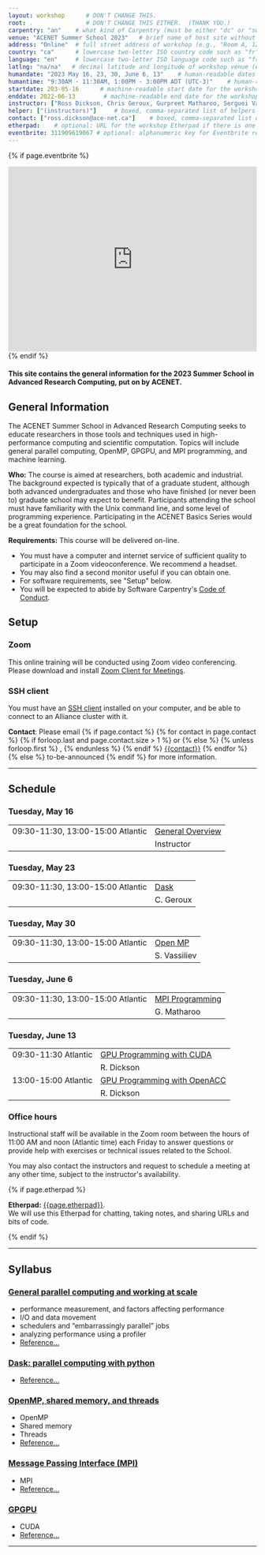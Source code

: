 ```yaml
---
layout: workshop      # DON'T CHANGE THIS.
root: .               # DON'T CHANGE THIS EITHER.  (THANK YOU.)
carpentry: "an"    # what kind of Carpentry (must be either "dc" or "swc")
venue: "ACENET Summer School 2023"   # brief name of host site without address (e.g., "Euphoric State University")
address: "Online"  # full street address of workshop (e.g., "Room A, 123 Forth Street, Blimingen, Euphoria")
country: "ca"      # lowercase two-letter ISO country code such as "fr" (see https://en.wikipedia.org/wiki/ISO_3166-1)
language: "en"     # lowercase two-letter ISO language code such as "fr" (see https://en.wikipedia.org/wiki/ISO_639-1)
latlng: "na/na"   # decimal latitude and longitude of workshop venue (e.g., "41.7901128,-87.6007318" - use http://www.latlong.net/)
humandate: "2023 May 16, 23, 30, June 6, 13"    # human-readable dates for the workshop (e.g., "Feb 17-18, 2020")
humantime: "9:30AM - 11:30AM, 1:00PM - 3:00PM ADT (UTC-3)"    # human-readable times for the workshop (e.g., "9:00 am - 4:30 pm")
startdate: 203-05-16      # machine-readable start date for the workshop in YYYY-MM-DD format like 2015-01-01
enddate: 2022-06-13        # machine-readable end date for the workshop in YYYY-MM-DD format like 2015-01-02
instructor: ["Ross Dickson, Chris Geroux, Gurpreet Matharoo, Serguei Vassiliev"] # boxed, comma-separated list of instructors' names as strings, like ["Kay McNulty", "Betty Jennings", "Betty Snyder"]
helper: ["(instructors)"]     # boxed, comma-separated list of helpers' names, like ["Marlyn Wescoff", "Fran Bilas", "Ruth Lichterman"]
contact: ["ross.dickson@ace-net.ca"]    # boxed, comma-separated list of contact email addresses for the host, lead instructor, or whoever else is handling questions, like ["marlyn.wescoff@example.org", "fran.bilas@example.org", "ruth.lichterman@example.org"]
etherpad:    # optional: URL for the workshop Etherpad if there is one
eventbrite: 311909619067 # optional: alphanumeric key for Eventbrite registration, e.g., "1234567890AB" (if Eventbrite is being used)
---
```


{% if page.eventbrite %}
<iframe
  src="https://www.eventbrite.ca/tickets-external?eid={{page.eventbrite}}&ref=etckt"
  frameborder="0"
  width="100%"
  height="375px"
  scrolling="auto">
</iframe>
{% endif %}

<h4>This site contains the general information for the 2023 Summer School in Advanced Research Computing, put on by ACENET.</h4>

<h2 id="general">General Information</h2>

<!--
  INTRODUCTION

  Edit the general explanatory paragraph below if you want to change
  the pitch.
-->
<p>
The ACENET Summer School in Advanced Research Computing seeks to educate 
researchers in those tools and techniques used in high-performance computing
and scientific computation. Topics will include general parallel computing,
OpenMP, GPGPU, and MPI programming, and machine learning.  
</p>

<!--
  AUDIENCE

  Explain who your audience is.  (In particular, tell readers if the
  workshop is only open to people from a particular institution.
-->
<p id="who">
  <strong>Who:</strong>
  The course is aimed at researchers, both academic and industrial. 
  The background expected is typically that of a graduate student, 
  although both advanced undergraduates and those who have finished (or never been to) graduate school may expect to benefit.
  Participants attending the school must have familiarity with the Unix command line, and some level of programming experience. 
  Participating in the ACENET Basics Series would be a great foundation for the school.
</p>

<!--
  LOCATION

  This block displays the address and links to maps showing directions
  if the latitude and longitude of the workshop have been set.  You
  can use http://itouchmap.com/latlong.html to find the lat/long of an
  address.

{% if page.latlng %}
<p id="where">
  <strong>Where:</strong>
  {{page.address}}.
  Get directions with
  <a href="//www.openstreetmap.org/?mlat={{page.latlng | replace:',','&mlon='}}&zoom=16">OpenStreetMap</a>
  or
  <a href="//maps.google.com/maps?q={{page.latlng}}">Google Maps</a>.
</p>
{% endif %}
-->
<!--
  SPECIAL REQUIREMENTS

  Modify the block below if there are any special requirements.
-->
<p id="requirements">
  <strong>Requirements:</strong> 
  This course will be delivered on-line.
  <ul>
  <li>You must have a computer and internet service of sufficient quality to
      participate in a Zoom videoconference.  We recommend a headset.</li>
  <li>You may also find a second monitor useful if you can obtain one.</li>
  <li>For software requirements, see "Setup" below.</li>
  <li>You will be expected to abide by Software Carpentry's
    <a href="{{site.swc_site}}/conduct.html">Code of Conduct</a>.</li>
  </ul>
</p>
  
<h2 id="setup">Setup</h2>

  <h3>Zoom</h3>
  <p>
    This online training will be conducted using Zoom video conferencing. 
    Please download and install <a href="https://zoom.us/download">Zoom Client for Meetings</a>.
  </p>

<h3>SSH client</h3>
<p>
  You must have an <a href="https://docs.computecanada.ca/wiki/SSH">SSH client</a> installed on your computer, 
  and be able to connect to an Alliance cluster with it.
</p>

<!--
  ACCESSIBILITY

  Modify the block below if there are any barriers to accessibility or
  special instructions.
-->
<!--
//<p id="accessibility">
//  <strong>Accessibility:</strong> We are committed to making this workshop
//  accessible to everybody.
//  The workshop organisers have checked that:
//</p>
//<ul>
//  <li>The room is wheelchair / scooter accessible.</li>
//  <li>Accessible restrooms are available.</li>
//</ul>
//<p>
//  Materials will be provided in advance of the workshop and
//  large-print handouts are available if needed by notifying the
//  organizers in advance.  If we can help making learning easier for
//  you (e.g. sign-language interpreters, lactation facilities) please
//  <a href="mailto:{{page.contact}}">get in touch</a> and we will
//  attempt to provide them.
//</p>
-->
<!--
  CONTACT EMAIL ADDRESS

  Display the contact email address set in the configuration file.
-->
<p id="contact">
  <strong>Contact</strong>:
  Please email
  {% if page.contact %}
    {% for contact in page.contact %}
      {% if forloop.last and page.contact.size > 1 %}
        or
      {% else %}
        {% unless forloop.first %}
        ,
        {% endunless %}
      {% endif %}
      <a href='mailto:{{contact}}'>{{contact}}</a>
    {% endfor %}
  {% else %}
    to-be-announced
  {% endif %}
  for more information.
</p>

<hr/>

<!--
  SCHEDULE

  Show the workshop's schedule.  Edit the items and times in the table
  to match your plans.  You may also want to change 'Day 1' and 'Day
  2' to be actual dates or days of the week.
-->
<h2 id="schedule">Schedule</h2>

<div class="row">
  <div class="col-md-6">
    <h3> Tuesday, May 16</h3>
    <table class="table table-striped">
      <tr> <td> 09:30-11:30, 13:00-15:00 Atlantic</td> <td> <a href="https://acenet-arc.github.io/ACENET_Summer_School_General/">General Overview</a> </td></tr>
      <tr> <td> </td> <td>Instructor</td> </tr>
    </table>
  </div>
  <div class="col-md-6">
    <h3> Tuesday, May 23</h3>
    <table class="table table-striped">
      <tr> <td> 09:30-11:30,  13:00-15:00 Atlantic</td> <td> <a href="https://acenet-arc.github.io/ACENET_Summer_School_Dask/">Dask</a> </td></tr>
      <tr> <td> </td> <td> C. Geroux </td> </tr>
    </table>
  </div>
  <div class="col-md-6">
    <h3> Tuesday, May 30</h3>
    <table class="table table-striped">
      <tr> <td> 09:30-11:30, 13:00-15:00 Atlantic</td> <td> <a href="https://acenet-arc.github.io/ACENET_Summer_School_OpenMP_ACC/">Open MP</a> </td></tr>
      <tr> <td> </td> <td> S. Vassiliev</td> </tr>
    </table>
  </div>
  <div class="col-md-6">
    <h3> Tuesday, June 6</h3>
    <table class="table table-striped">
      <tr> <td> 09:30-11:30, 13:00-15:00 Atlantic</td> <td><a href="https://acenet-arc.github.io/ACENET_Summer_School_MPI/">MPI Programming</a></td></tr>
      <tr> <td> </td> <td> G. Matharoo </td> </tr>
    </table>
  </div>
  <div class="col-md-6">
    <h3> Tuesday, June 13</h3>
    <table class="table table-striped">
      <tr> <td> 09:30-11:30 Atlantic</td> <td> <a href="https://acenet-arc.github.io/ACENET_Summer_School_GPGPU/">GPU Programming with CUDA</a> </td></tr>
      <tr> <td> </td> <td> R. Dickson</td> </tr>
      <tr> <td> 13:00-15:00 Atlantic</td> <td> <a href="https://docs.computecanada.ca/wiki/OpenACC_Tutorial">GPU Programming with OpenACC</a> </td></tr>
      <tr> <td> </td> <td> R. Dickson</td> </tr>
    </table>
  </div>

  <h3 id="OfficeHours">Office hours</h3>
  <p>Instructional staff will be available in the Zoom room 
    between the hours of 11:00 AM and noon (Atlantic time) each Friday 
    to answer questions or provide help with exercises or technical issues related to the School.
  </p>
  <p>You may also contact the instructors and request to schedule a meeting at any other time,
    subject to the instructor's availability.
  </p>

<!--
  ETHERPAD

  At `_misc/etherpad.txt` you will find a template for the etherpad.

  Display the Etherpad for the workshop.  You can set this up in
  advance or on the first day; either way, make sure you push changes
  to GitHub after you have its URL.  To create an Etherpad, go to

      http://pad.software-carpentry.org/YYYY-MM-DD-site

  where 'YYYY-MM-DD-site' is the identifier for your workshop,
  e.g., '2015-06-10-esu'.
-->
{% if page.etherpad %}
<p id="etherpad">
  <strong>Etherpad:</strong> <a href="{{page.etherpad}}">{{page.etherpad}}</a>.
  <br/>
  We will use this Etherpad for chatting, taking notes, and sharing URLs and bits of code.
</p>
{% endif %}

<hr/>

<!--
  SYLLABUS

  Show what topics will be covered.

  1. If your workshop is R rather than Python, remove the comment
     around that section and put a comment around the Python section.
  2. Some workshops will delete SQL.
  3. Please make sure the list of topics is synchronized with what you
     intend to teach.
  4. You may need to move the div's with class="col-md-6" around inside
     the div's with class="row" to balance the multi-column layout.

  This is one of the places where people frequently make mistakes, so
  please preview your site before committing, and make sure to run
  'tools/check' as well.
-->
<h2 id="syllabus">Syllabus</h2>

<div class="row">
  
  <div class="col-md-6">
    <h3 id="syllabus-parallel"><a href="https://ssvassiliev.github.io/Summer_School_General/">General parallel computing and working at scale</a></h3>
    <ul>
      <li>performance measurement, and factors affecting performance</li>
      <li>I/O and data movement</li>
      <li>schedulers and “embarrassingly parallel” jobs</li>
      <li>analyzing performance using a profiler</li>
      <!-- <li>MapReduce, Spark, Hadoop, and all that</li> -->
      <li><a href="{{site.repo_pages}}/ACENET_Summer_School_General/reference/">Reference...</a></li>
    </ul>
  </div>
  <div class="col-md-6">
    <h3 id="syllabus-dask"><a href="{{site.repo_pages}}/ACENET_Summer_School_Dask/">Dask: parallel computing with python</a></h3>
    <ul>
      <li><a href="{{site.repo_pages}}/ACENET_Summer_School_Dask/reference/">Reference...</a></li>
    </ul>
  </div>
  
</div>

<div class="row">
  
  
  <div class="col-md-6">
    <h3 id="syllabus-openmp"><a href="https://ssvassiliev.github.io/Summer_School_OpenMP/">OpenMP, shared memory, and threads</a></h3>
    <ul>
      <li>OpenMP</li>
      <li>Shared memory</li>
      <li>Threads</li>
      <li><a href="{{site.repo_pages}}/ACENET_Summer_School_OpenMP/reference/">Reference...</a></li>
    </ul>
  </div>
  <!--
  <div class="col-md-6">
    <h3 id="syllabus-ml"><a href="https://github.com/calculquebec/intro-machine-learning">Machine Learning (ML)</a></h3>
    <ul>
      <li>Fundamentals of machine learning, what it is and how it works "under the hood"</li>
      <li>Use scikit-learn and Python to demonstrate how ML works in practice</li>
      <li>Neural networks illustrated using PyTorch</li>
      <li>Scale up a neural network by streamlining the workflow</li>
      <li>Use GPUs for neural network training</li>
    </ul>
  </div>
  -->
  
  <div class="col-md-6">
    <h3 id="syllabus-mpi"><a href="https://acenet-arc.github.io/ACENET_Summer_School_MPI/">Message Passing Interface (MPI)</a></h3>
    <ul>
      <li>MPI</li>
      <li><a href="{{site.repo_pages}}/ACENET_Summer_School_MPI/reference/">Reference...</a></li>
    </ul>
  </div>

  
</div>

<div class="row">
  
  <div class="col-md-6">
    <h3 id="syllabus-gpgpu"><a href="https://acenet-arc.github.io/ACENET_Summer_School_GPGPU/">GPGPU</a></h3>
    <ul>
      <li>CUDA</li>
      <li><a href="{{site.repo_pages}}/ACENET_Summer_School_GPGPU/reference/">Reference...</a></li>
    </ul>
  </div>
  
</div>

<hr/>

<!--
  SETUP

  Delete irrelevant sections from the setup instructions.  Each
  section is inside a 'div' without any classes to make the beginning
  and end easier to find.

  This is the other place where people frequently make mistakes, so
  please preview your site before committing, and make sure to run
  'tools/check' as well.
-->
